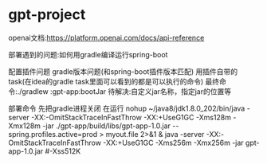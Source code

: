 # gpt-project
openai文档:https://platform.openai.com/docs/api-reference

部署遇到的问题:如何用gradle编译运行spring-boot

配置插件问题
gradle版本问题(和spring-boot插件版本匹配)
用插件自带的task(在idea的gradle task里面可以看到的都是可以执行的命令)
最终命令:./gradlew :gpt-app:bootJar
待解决:自定义jar名称，指定jar的位置等

部署命令
先把gradle进程关闭
在运行
nohup ~/java8/jdk1.8.0_202/bin/java -server -XX:-OmitStackTraceInFastThrow -XX:+UseG1GC  -Xms128m -Xmx128m -jar ./gpt-app/build/libs/gpt-app-1.0.jar --spring.profiles.active=prod > myout.file 2>&1 &
java -server -XX:-OmitStackTraceInFastThrow -XX:+UseG1GC -Xms256m -Xmx256m -jar gpt-app-1.0.jar 
#-Xss512K



